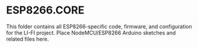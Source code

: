 # ESP8266.CORE

This folder contains all ESP8266-specific code, firmware, and configuration for the LI-FI project. Place NodeMCU/ESP8266 Arduino sketches and related files here.
